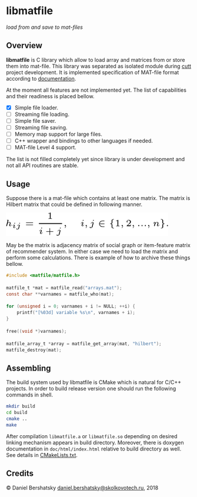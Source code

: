 # libmatfile

*load from and save to mat-files*

## Overview

**libmatfile** is C library which allow to load array and matrices from or
store them into mat-file. This library was separated as isolated module during
[cutt](https://github.com/daskol/cutt) project development. It is implemented
specification of MAT-file format according to
[documentation](doc/matfile-format.pdf).

At the moment all features are not implemented yet. The list of capabilities
and their readiness is placed bellow.

- [x] Simple file loader.
- [ ] Streaming file loading.
- [ ] Simple file saver.
- [ ] Streaming file saving.
- [ ] Memory map support for large files.
- [ ] C++ wrapper and bindings to other languages if needed.
- [ ] MAT-file Level 4 support.

The list is not filled completely yet since library is under development and
not all API routines are stable.

## Usage

Suppose there is a mat-file which contains at least one matrix. The matrix is
Hilbert matrix that could be defined in following manner.

![Definition of Hilbert matrix.](doc/hilbert.png)

May be the matrix is adjacency matrix of social graph or item-feature matrix of
recommender system. In either case we need to load the matrix and perform some
calculations.  There is example of how to archive these things bellow.

```c
#include <matfile/matfile.h>

matfile_t *mat = matfile_read("arrays.mat");
const char **varnames = matfile_who(mat);

for (unsigned i = 0; varnames + i != NULL; ++i) {
    printf("[%03d] variable %s\n", varnames + i);
}

free((void *)varnames);

matfile_array_t *array = matfile_get_array(mat, "hilbert");
matfile_destroy(mat);
```

## Assembling

The build system used by libmatfile is CMake which is natural for C/C++
projects. In order to build release version one should run the following
commands in shell.

```bash
mkdir build
cd build
cmake ..
make
```

After compilation `libmatfile.a` or `libmatfile.so` depending on desired
linking mechanism appears in build directory. Moreover, there is doxygen
documentation in `doc/html/index.html` relative to build directory as well.
See details in [CMakeLists.txt](CMakeLists.txt).

## Credits

&copy; Daniel Bershatsky <daniel.bershatsky@skolkovotech.ru>, 2018
